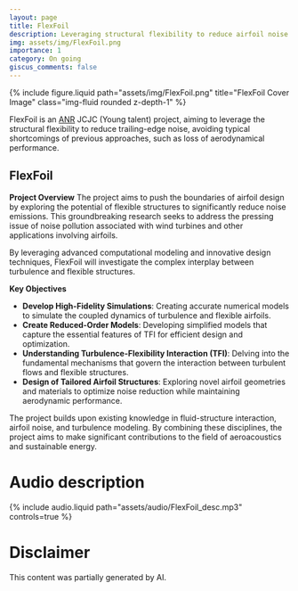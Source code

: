 ```yaml
---
layout: page
title: FlexFoil
description: Leveraging structural flexibility to reduce airfoil noise
img: assets/img/FlexFoil.png
importance: 1
category: On going
giscus_comments: false
---
```


<div class="row justify-content-sm-center">
  <div class="col-sm-8 mt-3 mt-md-0"  max-width="300px"    max-height="150px" >
    {% include figure.liquid path="assets/img/FlexFoil.png" title="FlexFoil Cover Image" class="img-fluid rounded z-depth-1" %}
  </div>
</div>




FlexFoil is an [ANR](https://www.anr.fr) JCJC (Young talent) project, aiming to leverage the structural flexibility to reduce trailing-edge noise, avoiding typical shortcomings of previous approaches, such as loss of aerodynamical performance.
 
## **FlexFoil**

**Project Overview**
The project aims to push the boundaries of airfoil design by exploring the potential of flexible structures to significantly reduce noise emissions. This groundbreaking research seeks to address the pressing issue of noise pollution associated with wind turbines and other applications involving airfoils.

By leveraging advanced computational modeling and innovative design techniques, FlexFoil will investigate the complex interplay between turbulence and flexible structures. 


**Key Objectives**

* __Develop High-Fidelity Simulations__: Creating accurate numerical models to simulate the coupled dynamics of turbulence and flexible airfoils.
* __Create Reduced-Order Models__: Developing simplified models that capture the essential features of TFI for efficient design and optimization.
* __Understanding Turbulence-Flexibility Interaction (TFI)__: Delving into the fundamental mechanisms that govern the interaction between turbulent flows and flexible structures.
* __Design of Tailored Airfoil Structures__: Exploring novel airfoil geometries and materials to optimize noise reduction while maintaining aerodynamic performance.

The project builds upon existing knowledge in fluid-structure interaction, airfoil noise, and turbulence modeling. By combining these disciplines, the project aims to make significant contributions to the field of aeroacoustics and sustainable energy.


# Audio description
 {% include audio.liquid path="assets/audio/FlexFoil_desc.mp3" controls=true %} 

 # Disclaimer 
 This content was partially generated by AI.